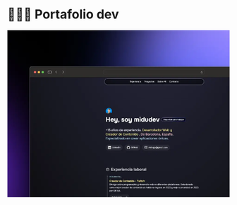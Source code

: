 # 👨🏻‍💻 Portafolio dev

<div align="center">
<a href="">
<img src="./public/porfolio.webp">
</a>
<p></p>
</div>

<p></p>
